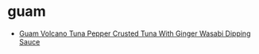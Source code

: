 # guam

 * [Guam Volcano Tuna Pepper Crusted Tuna With Ginger Wasabi Dipping Sauce](index/g/guam-volcano-tuna-pepper-crusted-tuna-with-ginger-wasabi-dipping-sauce-359069.json)
